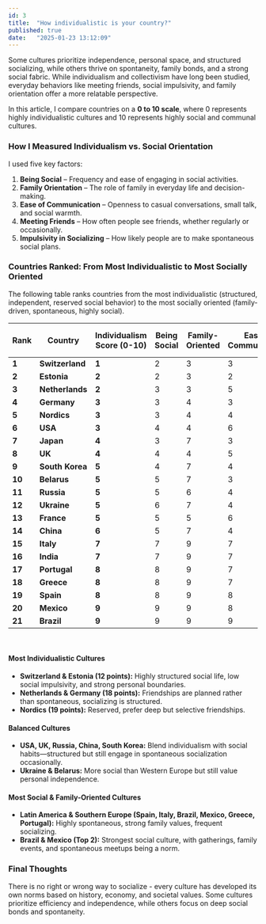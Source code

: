 ```yaml
---
id: 3
title:  "How individualistic is your country?"
published: true
date:   "2025-01-23 13:12:09"
---
```


Some cultures prioritize independence, personal space, and structured socializing, while others thrive on spontaneity, family bonds, and a strong social fabric. While individualism and collectivism have long been studied, everyday behaviors like meeting friends, social impulsivity, and family orientation offer a more relatable perspective.  

In this article, I compare countries on a **0 to 10 scale**, where 0 represents highly individualistic cultures and 10 represents highly social and communal cultures.  


### How I Measured Individualism vs. Social Orientation

I used five key factors:  

1. **Being Social** – Frequency and ease of engaging in social activities.  
2. **Family Orientation** – The role of family in everyday life and decision-making.  
3. **Ease of Communication** – Openness to casual conversations, small talk, and social warmth.  
4. **Meeting Friends** – How often people see friends, whether regularly or occasionally.  
5. **Impulsivity in Socializing** – How likely people are to make spontaneous social plans.  


### Countries Ranked: From Most Individualistic to Most Socially Oriented

The following table ranks countries from the most individualistic (structured, independent, reserved social behavior) to the most socially oriented (family-driven, spontaneous, highly social).  

| **Rank** | **Country**       | **Individualism Score (0-10)** | **Being Social** | **Family-Oriented** | **Ease of Communication** | **Meeting Friends** | **Impulsivity in Socializing** | **Total Score** |
|----------|-------------------|-------------------------------|------------------|----------------------|---------------------------|---------------------|------------------------------|------------------|
| **1**    | **Switzerland**   | **1**                         | 2                | 3                    | 3                         | 2                   | 1                            | **12**           |
| **2**    | **Estonia**        | **2**                         | 2                | 3                    | 2                         | 2                   | 1                            | **12**           |
| **3**    | **Netherlands**    | **2**                         | 3                | 3                    | 5                         | 3                   | 2                            | **18**           |
| **4**    | **Germany**        | **3**                         | 3                | 4                    | 3                         | 3                   | 2                            | **18**           |
| **5**    | **Nordics**        | **3**                         | 3                | 4                    | 4                         | 3                   | 2                            | **19**           |
| **6**    | **USA**            | **3**                         | 4                | 4                    | 6                         | 4                   | 3                            | **21**           |
| **7**    | **Japan**          | **4**                         | 3                | 7                    | 3                         | 3                   | 2                            | **22**           |
| **8**    | **UK**             | **4**                         | 4                | 4                    | 5                         | 4                   | 3                            | **24**           |
| **9**    | **South Korea**    | **5**                         | 4                | 7                    | 4                         | 4                   | 3                            | **27**           |
| **10**   | **Belarus**        | **5**                         | 5                | 7                    | 3                         | 4                   | 3                            | **27**           |
| **11**   | **Russia**         | **5**                         | 5                | 6                    | 4                         | 5                   | 4                            | **29**           |
| **12**   | **Ukraine**        | **5**                         | 6                | 7                    | 4                         | 5                   | 5                            | **32**           |
| **13**   | **France**         | **5**                         | 5                | 5                    | 6                         | 5                   | 4                            | **30**           |
| **14**   | **China**          | **6**                         | 5                | 7                    | 4                         | 5                   | 4                            | **31**           |
| **15**   | **Italy**          | **7**                         | 7                | 9                    | 7                         | 8                   | 7                            | **45**           |
| **16**   | **India**          | **7**                         | 7                | 9                    | 7                         | 8                   | 7                            | **45**           |
| **17**   | **Portugal**       | **8**                         | 8                | 9                    | 7                         | 8                   | 7                            | **47**           |
| **18**   | **Greece**         | **8**                         | 8                | 9                    | 7                         | 8                   | 8                            | **48**           |
| **19**   | **Spain**          | **8**                         | 8                | 9                    | 8                         | 9                   | 8                            | **50**           |
| **20**   | **Mexico**         | **9**                         | 9                | 9                    | 8                         | 9                   | 9                            | **53**           |
| **21**   | **Brazil**         | **9**                         | 9                | 9                    | 9                         | 9                   | 9                            | **54**           |

<br />

#### Most Individualistic Cultures
- **Switzerland & Estonia (12 points):** Highly structured social life, low social impulsivity, and strong personal boundaries.  
- **Netherlands & Germany (18 points):** Friendships are planned rather than spontaneous, socializing is structured.  
- **Nordics (19 points):** Reserved, prefer deep but selective friendships.  

#### Balanced Cultures
- **USA, UK, Russia, China, South Korea:** Blend individualism with social habits—structured but still engage in spontaneous socialization occasionally.  
- **Ukraine & Belarus:** More social than Western Europe but still value personal independence.  

#### Most Social & Family-Oriented Cultures  
- **Latin America & Southern Europe (Spain, Italy, Brazil, Mexico, Greece, Portugal):** Highly spontaneous, strong family values, frequent socializing.  
- **Brazil & Mexico (Top 2):** Strongest social culture, with gatherings, family events, and spontaneous meetups being a norm.  


### Final Thoughts  

There is no right or wrong way to socialize - every culture has developed its own norms based on history, economy, and societal values. Some cultures prioritize efficiency and independence, while others focus on deep social bonds and spontaneity.  
